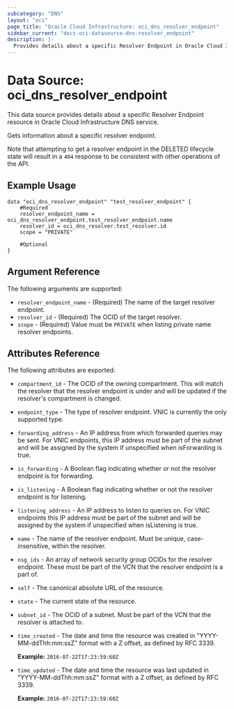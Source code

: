 ```yaml
---
subcategory: "DNS"
layout: "oci"
page_title: "Oracle Cloud Infrastructure: oci_dns_resolver_endpoint"
sidebar_current: "docs-oci-datasource-dns-resolver_endpoint"
description: |-
  Provides details about a specific Resolver Endpoint in Oracle Cloud Infrastructure DNS service
---
```


# Data Source: oci_dns_resolver_endpoint
This data source provides details about a specific Resolver Endpoint resource in Oracle Cloud Infrastructure DNS service.

Gets information about a specific resolver endpoint.

Note that attempting to get a resolver endpoint in the DELETED lifecycle state will result
in a `404` response to be consistent with other operations of the API.


## Example Usage

```hcl
data "oci_dns_resolver_endpoint" "test_resolver_endpoint" {
	#Required
	resolver_endpoint_name = oci_dns_resolver_endpoint.test_resolver_endpoint.name
	resolver_id = oci_dns_resolver.test_resolver.id
	scope = "PRIVATE"

	#Optional
}
```

## Argument Reference

The following arguments are supported:

* `resolver_endpoint_name` - (Required) The name of the target resolver endpoint.
* `resolver_id` - (Required) The OCID of the target resolver.
* `scope` - (Required) Value must be `PRIVATE` when listing private name resolver endpoints.


## Attributes Reference

The following attributes are exported:

* `compartment_id` - The OCID of the owning compartment. This will match the resolver that the resolver endpoint is under and will be updated if the resolver's compartment is changed. 
* `endpoint_type` - The type of resolver endpoint. VNIC is currently the only supported type. 
* `forwarding_address` - An IP address from which forwarded queries may be sent. For VNIC endpoints, this IP address must be part of the subnet and will be assigned by the system if unspecified when isForwarding is true. 
* `is_forwarding` - A Boolean flag indicating whether or not the resolver endpoint is for forwarding. 
* `is_listening` - A Boolean flag indicating whether or not the resolver endpoint is for listening. 
* `listening_address` - An IP address to listen to queries on. For VNIC endpoints this IP address must be part of the subnet and will be assigned by the system if unspecified when isListening is true. 
* `name` - The name of the resolver endpoint. Must be unique, case-insensitive, within the resolver. 
* `nsg_ids` - An array of network security group OCIDs for the resolver endpoint. These must be part of the VCN that the resolver endpoint is a part of. 
* `self` - The canonical absolute URL of the resource.
* `state` - The current state of the resource.
* `subnet_id` - The OCID of a subnet. Must be part of the VCN that the resolver is attached to.
* `time_created` - The date and time the resource was created in "YYYY-MM-ddThh:mm:ssZ" format with a Z offset, as defined by RFC 3339.

	**Example:** `2016-07-22T17:23:59:60Z` 
* `time_updated` - The date and time the resource was last updated in "YYYY-MM-ddThh:mm:ssZ" format with a Z offset, as defined by RFC 3339.

	**Example:** `2016-07-22T17:23:59:60Z` 

